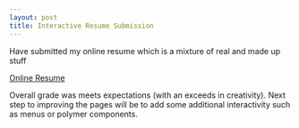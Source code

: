 ```yaml
---
layout: post
title: Interactive Resume Submission
---
```


Have submitted my online resume which is a mixture of real and made up stuff

[Online Resume](http://allbad.github.io/frontend-nanodegree-resume/)

Overall grade was meets expectations (with an exceeds in creativity).  Next step to improving the pages will be to add some additional interactivity such as menus or polymer components.
